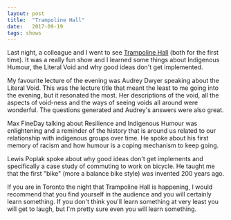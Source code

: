 ```yaml
---
layout: post
title:  "Trampoline Hall"
date:   2017-09-19
tags: shows
---
```


Last night, a colleague and I went to see [Trampoline Hall](http://www.trampolinehall.net "Trampoline Hall") (both for the first time). It was a really fun show and I learned some things about Indigenous Humour, the Literal Void and why good ideas don't get implemented.

My favourite lecture of the evening was Audrey Dwyer speaking about the Literal Void. This was the lecture title that meant the least to me going into the evening, but it resonated the most. Her descriptions of the void, all the aspects of void-ness and the ways of seeing voids all around were wonderful. The questions generated and Audrey's answers were also great.

Max FineDay talking about Resilience and Indigenous Humour was enlightening and a reminder of the history that is around us related to our relationship with indigenous groups over time. He spoke about his first memory of racism and how humour is a coping mechanism to keep going.

Lewis Poplak spoke about why good ideas don't get implements and specifically a case study of commuting to work on bicycle. He taught me that the first "bike" (more a balance bike style) was invented 200 years ago.

If you are in Toronto the night that Trampoline Hall is happening, I would recommend that you find yourself in the audience and you will certainly learn something. If you don't think you'll learn something at very least you will get to laugh, but I'm pretty sure even you will learn something.